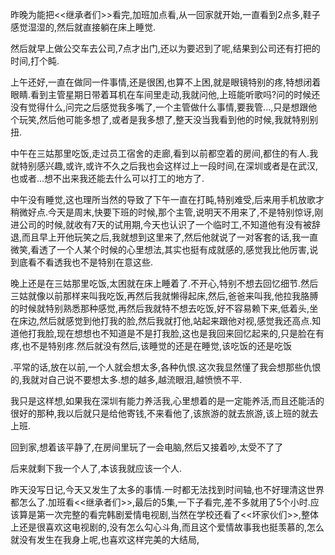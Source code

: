   昨晚为能把<<继承者们>>看完,加班加点看,从一回家就开始,一直看到2点多,鞋子感觉湿湿的,然后就直接躺在床上睡觉.

  然后就早上做公交车去公司,7点才出门,还以为要迟到了呢,结果到公司还有打把的时间,打个盹.

  上午还好,一直在做同一件事情,还是很困,也算不上困,就是眼镜特别的疼,特想闭着眼睛.看到主管星期日带着耳机在车间里走动,我就问他,上班能听歌吗?问的时候还没有觉得什么,问完之后感觉我多嘴了,一个主管做什么事情,要我管...,只是想跟他个玩笑,然后他可能多想了,或者是我多想了,整天没当我看到他的时候,我就特别别扭.

  中午在三姑那里吃饭,走过员工宿舍的走廊,看到以前都空着的房间,都住的有人.我就特别感兴趣,或许,或许不久之后我也会这样过上一段时间,在深圳或者是在武汉,也或者...想不出来我还能去什么可以打工的地方了.

  中午没有睡觉,这也理所当然的导致了下午一直在打盹,特别难受,后来用手机放歌才稍微好点.今天是周末,快要下班的时候,那个主管,说明天不用来了,不是特别惊讶,刚进公司的时候,就收有7天的试用期,今天也认识了一个临时工,不知道他有没有被辞退,而且早上开他玩笑之后,我就想到这里来了,然后他就说了一对客套的话,我一直微笑,看透了一个人某个时候的心里想法,其实也挺有成就感的,感觉我比他厉害,说到底看不看透我也不是特别在意这些.

  晚上还是在三姑那里吃饭,太困就在床上睡着了.不开心,特别不想去回忆细节.然后三姑就像以前那样来叫我吃饭,再然后我就懒得起床,然后,爸爸来叫我,他拉我胳膊的时候就特别熟悉那种感觉,再然后我就特不想去吃饭,好不容易赖下来,低着头,坐在床边,然后就感觉到他打我的脸,然后我就打他,站起来跟他对视,感觉我还高点.知道他打我脸,现在想想也不知道是不是打我脸,这也是我回来回忆起来的,只是脸在有疼,也不是特别疼.然后就没有然后,该睡觉的还是在睡觉,该吃饭的还是吃饭

​    .平常的话,放在以前,一个人就会想太多,各种仇恨.这次我显然懂了我会想那些仇恨的,我就对自己说不要想太多.想的越多,越流眼泪,越愤愤不平.

  我只是这样想,如果我在深圳有能力养活我,心里想着的是一定能养活,而且还能活的很好的那种,我以后就只是给他寄钱,不来看他了,该旅游的就去旅游,该上班的就去上班.

  回到家,想着该平静了,在房间里玩了一会电脑,然后又接着吵,太受不了了

  后来就剩下我一个人了,本该我就应该一个人.

  昨天没写日记,今天又发生了太多的事情.一时都无法找到时间轴,也不好理清这世界都怎么了.加班看<<继承者们>>,最后的5集,一下子看完,差不多就用了5个小时.应该算是第一次完整的看完韩剧爱情电视剧,当然在学校还看了<<坏家伙们>>,整体上还是很喜欢这电视剧的,没有怎么勾心斗角,而且这个爱情故事我也挺羡慕的,怎么就没有发生在我身上呢,也喜欢这样完美的大结局,